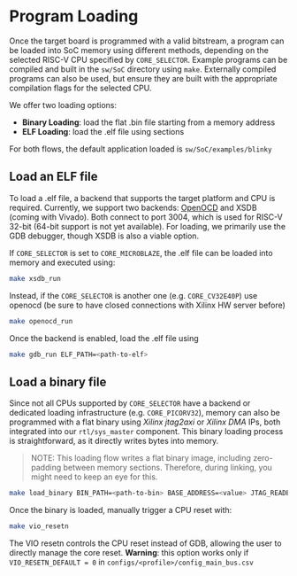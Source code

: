 # Program Loading

Once the target board is programmed with a valid bitstream, a program can be loaded into SoC memory using different methods, depending on the selected RISC-V CPU specified by `CORE_SELECTOR`. Example programs can be compiled and built in the `sw/SoC` directory using `make`. Externally compiled programs can also be used, but ensure they are built with the appropriate compilation flags for the selected CPU.

We offer two loading options:
- **Binary Loading**: load the flat .bin file starting from a memory address
- **ELF Loading**: load the .elf file using sections

For both flows, the default application loaded is `sw/SoC/examples/blinky`

## Load an ELF file

To load a .elf file, a backend that supports the target platform and CPU is required. Currently, we support two backends:
[OpenOCD](../../../sw/doc/OPENOCD_INSTALLATION.md) and XSDB (coming with Vivado). Both connect to port 3004, which is used for RISC-V 32-bit (64-bit support is not yet available).
For loading, we primarily use the GDB debugger, though XSDB is also a viable option.

If `CORE_SELECTOR` is set to `CORE_MICROBLAZE`, the .elf file can be loaded into memory and executed using:
``` bash
make xsdb_run
```
Instead, if the `CORE_SELECTOR` is another one (e.g. `CORE_CV32E40P`) use openocd (be sure to have closed connections with Xilinx HW server before)
``` bash
make openocd_run
```
Once the backend is enabled, load the .elf file using
``` bash
make gdb_run ELF_PATH=<path-to-elf>
```

## Load a binary file

Since not all CPUs supported by `CORE_SELECTOR` have a backend or dedicated loading infrastructure (e.g. `CORE_PICORV32`), memory can also be programmed with a flat binary using _Xilinx jtag2axi_ or _Xilinx DMA_ IPs, both integrated into our `rtl/sys_master` component. This binary loading process is straightforward, as it directly writes bytes into memory.

> NOTE: This loading flow writes a flat binary image, including zero-padding between memory sections. Therefore, during linking, you might need to keep an eye for this.

``` bash
make load_binary BIN_PATH=<path-to-bin> BASE_ADDRESS=<value> JTAG_READBACK=<false|true>
```
Once the binary is loaded, manually trigger a CPU reset with:
``` bash
make vio_resetn
```
The VIO resetn controls the CPU reset instead of GDB, allowing the user to directly manage the core reset.
**Warning**: this option works only if `VIO_RESETN_DEFAULT = 0` in `configs/<profile>/config_main_bus.csv`

